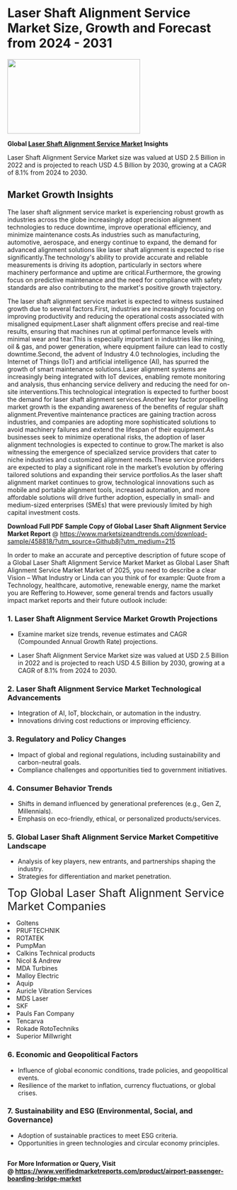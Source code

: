 <H1>Laser Shaft Alignment Service Market Size, Growth and Forecast from 2024 - 2031</H1><img class="aligncenter size-medium wp-image-584254" src="https://thirdeyenews.in/wp-content/uploads/2024/09/Global-Market-Research-300x168.jpeg" alt="" width="300" height="168" /><p><strong>Global&nbsp;<a href="https://www.marketsizeandtrends.com/download-sample/458818/?utm_source=Github8j?utm_medium=215">Laser Shaft Alignment Service Market</a> Insights</strong></p><p>Laser Shaft Alignment Service Market size was valued at USD 2.5 Billion in 2022 and is projected to reach USD 4.5 Billion by 2030, growing at a CAGR of 8.1% from 2024 to 2030.</p><p><h2>Market Growth Insights</h2> <p>The laser shaft alignment service market is experiencing robust growth as industries across the globe increasingly adopt precision alignment technologies to reduce downtime, improve operational efficiency, and minimize maintenance costs.As industries such as manufacturing, automotive, aerospace, and energy continue to expand, the demand for advanced alignment solutions like laser shaft alignment is expected to rise significantly.The technology's ability to provide accurate and reliable measurements is driving its adoption, particularly in sectors where machinery performance and uptime are critical.Furthermore, the growing focus on predictive maintenance and the need for compliance with safety standards are also contributing to the market's positive growth trajectory.</p> <p>The laser shaft alignment service market is expected to witness sustained growth due to several factors.First, industries are increasingly focusing on improving productivity and reducing the operational costs associated with misaligned equipment.Laser shaft alignment offers precise and real-time results, ensuring that machines run at optimal performance levels with minimal wear and tear.This is especially important in industries like mining, oil & gas, and power generation, where equipment failure can lead to costly downtime.Second, the advent of Industry 4.0 technologies, including the Internet of Things (IoT) and artificial intelligence (AI), has spurred the growth of smart maintenance solutions.Laser alignment systems are increasingly being integrated with IoT devices, enabling remote monitoring and analysis, thus enhancing service delivery and reducing the need for on-site interventions.This technological integration is expected to further boost the demand for laser shaft alignment services.Another key factor propelling market growth is the expanding awareness of the benefits of regular shaft alignment.Preventive maintenance practices are gaining traction across industries, and companies are adopting more sophisticated solutions to avoid machinery failures and extend the lifespan of their equipment.As businesses seek to minimize operational risks, the adoption of laser alignment technologies is expected to continue to grow.The market is also witnessing the emergence of specialized service providers that cater to niche industries and customized alignment needs.These service providers are expected to play a significant role in the market’s evolution by offering tailored solutions and expanding their service portfolios.As the laser shaft alignment market continues to grow, technological innovations such as mobile and portable alignment tools, increased automation, and more affordable solutions will drive further adoption, especially in small- and medium-sized enterprises (SMEs) that were previously limited by high capital investment costs.<p><span class=""><strong>Download Full PDF Sample Copy of Global Laser Shaft Alignment Service Market Report</strong> @ <a href="https://www.marketsizeandtrends.com/download-sample/458818/?utm_source=Github8j?utm_medium=215" target="_blank">https://www.marketsizeandtrends.com/download-sample/458818/?utm_source=Github8j?utm_medium=215</a></span></p><p>In order to make an accurate and perceptive description of future scope of a Global&nbsp;Laser Shaft Alignment Service Market Market as Global&nbsp;Laser Shaft Alignment Service Market Market of 2025, you need to describe a clear Vision &ndash; What Industry or Linda can you think of for example: Quote from a Technology, healthcare, automotive, renewable energy, name the market you are Reffering to.However, some general trends and factors usually impact market reports and their future outlook include:</p><h3>1.&nbsp;<strong>Laser Shaft Alignment Service Market Growth Projections</strong></h3><ul><li>Examine market size trends, revenue estimates and CAGR (Compounded Annual Growth Rate) projections.</li><li><p>Laser Shaft Alignment Service Market size was valued at USD 2.5 Billion in 2022 and is projected to reach USD 4.5 Billion by 2030, growing at a CAGR of 8.1% from 2024 to 2030.</p></li></ul><h3>2.&nbsp;<strong>Laser Shaft Alignment Service Market Technological Advancements</strong></h3><ul><li>Integration of AI, IoT, blockchain, or automation in the industry.</li><li>Innovations driving cost reductions or improving efficiency.</li></ul><h3>3.&nbsp;<strong>Regulatory and Policy Changes</strong></h3><ul><li>Impact of global and regional regulations, including sustainability and carbon-neutral goals.</li><li>Compliance challenges and opportunities tied to government initiatives.</li></ul><h3>4.&nbsp;<strong>Consumer Behavior Trends</strong></h3><ul><li>Shifts in demand influenced by generational preferences (e.g., Gen Z, Millennials).</li><li>Emphasis on eco-friendly, ethical, or personalized products/services.</li></ul><h3>5.&nbsp;<strong>Global Laser Shaft Alignment Service Market Competitive Landscape</strong></h3><ul><li>Analysis of key players, new entrants, and partnerships shaping the industry.</li><li>Strategies for differentiation and market penetration.</li></ul><p data-pm-slice="1 1 []"><span style="color: inherit; font-family: inherit; font-size: 25px;">Top Global Laser Shaft Alignment Service Market Companies</span></p><div class="" data-test-id=""><p><li>Goltens</li><li> PRUFTECHNIK</li><li> ROTATEK</li><li> PumpMan</li><li> Calkins Technical products</li><li> Nicol & Andrew</li><li> MDA Turbines</li><li> Malloy Electric</li><li> Aquip</li><li> Auricle Vibration Services</li><li> MDS Laser</li><li> SKF</li><li> Pauls Fan Company</li><li> Tencarva</li><li> Rokade RotoTechniks</li><li> Superior Millwright</li></p></div><h3>6.&nbsp;<strong>Economic and Geopolitical Factors</strong></h3><ul><li>Influence of global economic conditions, trade policies, and geopolitical events.</li><li>Resilience of the market to inflation, currency fluctuations, or global crises.</li></ul><h3>7.&nbsp;<strong>Sustainability and ESG (Environmental, Social, and Governance)</strong></h3><ul><li>Adoption of sustainable practices to meet ESG criteria.</li><li>Opportunities in green technologies and circular economy principles.</li></ul><h2><strong style="font-size: 14px;">For More Information or Query, Visit @&nbsp;</strong><a style="background-color: #ffffff; font-size: 14px;" href="https://www.marketsizeandtrends.com/report/laser-shaft-alignment-service-market/" target="_blank">https://www.verifiedmarketreports.com/product/airport-passenger-boarding-bridge-market</a></h2>
